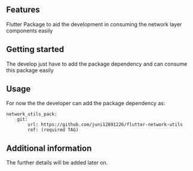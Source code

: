 ## Features

Flutter Package to aid the development in consuming the network layer components easily

## Getting started

The develop just have to add the package dependency and can consume this package easily

## Usage

For now the the developer can add the package dependency as:
    
    network_utils_pack:
        git:
            url: https://github.com/juni12891226/flutter-network-utils
            ref: (required TAG)

## Additional information

The further details will be added later on.
